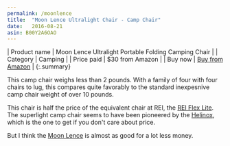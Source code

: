 ```yaml
---
permalink: /moonlence
title:  "Moon Lence Ultralight Chair - Camp Chair"
date:   2016-08-21
asin: B00Y2A6OAO
---
```


| Product name | Moon Lence Ultralight Portable Folding Camping Chair |
| Category     | Camping                                              |
| Price paid   | $30 from Amazon                                      |
| Buy now      | [Buy from Amazon](http://amzn.to/2b9lV6u)            |
{:.summary}

This camp chair weighs less than 2 pounds. With a family of four with four
chairs to lug, this compares quite favorably to the standard inexpesnive camp
chair weight of over 10 pounds.

This chair is half the price of the equivalent chair at REI, the [REI Flex
Lite](https://www.rei.com/product/877258/rei-flex-lite-chair). The superlight
camp chair seems to have been pioneered by the
[Helinox](http://amzn.to/2bGIWtW), which is the one to get if you don't care
about price.

But I think the [Moon Lence](http://amzn.to/2bbsYd6) is almost as good for a lot less money.
